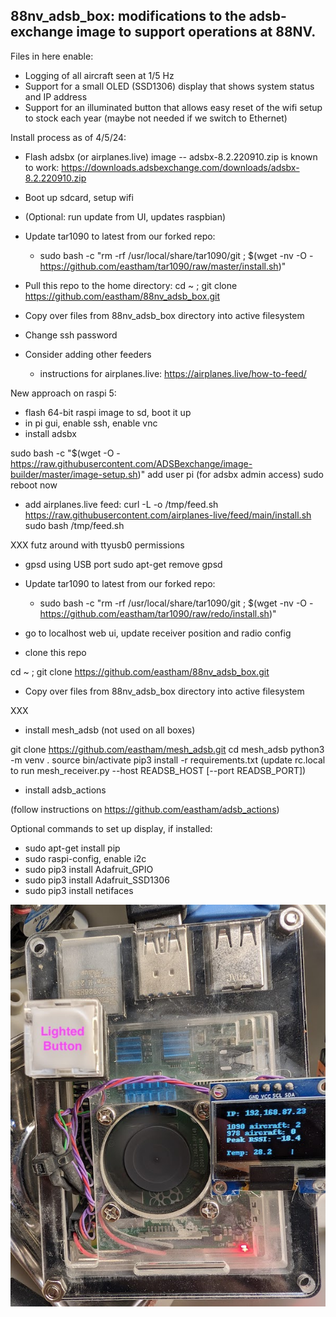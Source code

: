 <h2>88nv_adsb_box: modifications to the adsb-exchange image to support operations at 88NV.</h2>

Files in here enable:
- Logging of all aircraft seen at 1/5 Hz
- Support for a small OLED (SSD1306) display that shows system status and IP address
- Support for an illuminated button that allows easy reset of the wifi setup to stock each year (maybe not needed if we switch to Ethernet)

Install process as of 4/5/24:
- Flash adsbx (or airplanes.live) image -- adsbx-8.2.220910.zip is known to work: https://downloads.adsbexchange.com/downloads/adsbx-8.2.220910.zip
- Boot up sdcard, setup wifi
- (Optional: run update from UI, updates raspbian)
- Update tar1090 to latest from our forked repo:
  - sudo bash -c "rm -rf /usr/local/share/tar1090/git ;  $(wget -nv -O - https://github.com/eastham/tar1090/raw/master/install.sh)"


- Pull this repo to the home directory: cd ~ ; git clone https://github.com/eastham/88nv_adsb_box.git
- Copy over files from 88nv_adsb_box directory into active filesystem 
- Change ssh password
- Consider adding other feeders
  - instructions for airplanes.live: https://airplanes.live/how-to-feed/

New approach on raspi 5:
- flash 64-bit raspi image to sd, boot it up
- in pi gui, enable ssh, enable vnc
- install adsbx

sudo bash -c "$(wget -O - https://raw.githubusercontent.com/ADSBexchange/image-builder/master/image-setup.sh)"
add user pi (for adsbx admin access)
sudo reboot now

- add airplanes.live feed:
curl -L -o /tmp/feed.sh https://raw.githubusercontent.com/airplanes-live/feed/main/install.sh
 sudo bash /tmp/feed.sh 


XXX futz around with ttyusb0 permissions
- gpsd using USB port
sudo apt-get remove gpsd

- Update tar1090 to latest from our forked repo:
  - sudo bash -c "rm -rf /usr/local/share/tar1090/git ;  $(wget -nv -O - https://github.com/eastham/tar1090/raw/redo/install.sh)"

- go to localhost web ui, update receiver position and radio config

- clone this repo

cd ~ ; git clone https://github.com/eastham/88nv_adsb_box.git

- Copy over files from 88nv_adsb_box directory into active filesystem

XXX

- install mesh_adsb (not used on all boxes)

git clone https://github.com/eastham/mesh_adsb.git
cd mesh_adsb
python3 -m venv .
source bin/activate
pip3 install -r requirements.txt
(update rc.local to run mesh_receiver.py --host READSB_HOST [--port READSB_PORT])


- install adsb_actions

(follow instructions on https://github.com/eastham/adsb_actions)


Optional commands to set up display, if installed:
- sudo apt-get install pip
- sudo raspi-config, enable i2c
- sudo pip3 install Adafruit_GPIO
- sudo pip3 install Adafruit_SSD1306
- sudo pip3 install netifaces

![Image of device](adsb_box.jpg?raw=true "Image of Device")
